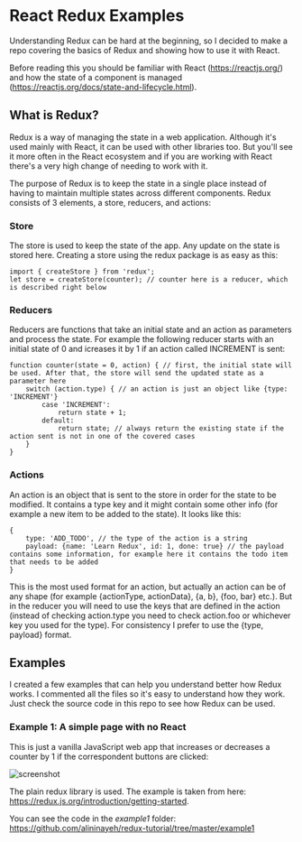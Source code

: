 # React Redux Examples

Understanding Redux can be hard at the beginning, so I decided to make a repo covering the basics of Redux and showing how to use it with React.

Before reading this you should be familiar with React (https://reactjs.org/) and how the state of a component is managed (https://reactjs.org/docs/state-and-lifecycle.html).

## What is Redux?

Redux is a way of managing the state in a web application. Although it's used mainly with React, it can be used with other libraries too. But you'll see it more often in the React ecosystem and if you are working with React there's a very high change of needing to work with it.

The purpose of Redux is to keep the state in a single place instead of having to maintain multiple states across different components. Redux consists of 3 elements, a store, reducers, and actions:

### Store

The store is used to keep the state of the app. Any update on the state is stored here. Creating a store using the redux package is as easy as this:

    import { createStore } from 'redux';
    let store = createStore(counter); // counter here is a reducer, which is described right below

### Reducers

Reducers are functions that take an initial state and an action as parameters and process the state. For example the following reducer starts with an initial state of 0 and icreases it by 1 if an action called INCREMENT is sent:

    function counter(state = 0, action) { // first, the initial state will be used. After that, the store will send the updated state as a parameter here
        switch (action.type) { // an action is just an object like {type: 'INCREMENT'}
            case 'INCREMENT':
                return state + 1;
            default:
                return state; // always return the existing state if the action sent is not in one of the covered cases
        }
    }

### Actions

An action is an object that is sent to the store in order for the state to be modified. It contains a type key and it might contain some other info (for example a new item to be added to the state). It looks like this:

    {
        type: 'ADD_TODO', // the type of the action is a string
        payload: {name: 'Learn Redux', id: 1, done: true} // the payload contains some information, for example here it contains the todo item that needs to be added
    }

This is the most used format for an action, but actually an action can be of any shape (for example {actionType, actionData}, {a, b}, {foo, bar} etc.). But in the reducer you will need to use the keys that are defined in the action (instead of checking action.type you need to check action.foo or whichever key you used for the type). For consistency I prefer to use the {type, payload} format.

## Examples

I created a few examples that can help you understand better how Redux works. I commented all the files so it's easy to understand how they work. Just check the source code in this repo to see how Redux can be used.

### Example 1: A simple page with no React

This is just a vanilla JavaScript web app that increases or decreases a counter by 1 if the correspondent buttons are clicked:

![screenshot](https://alininayeh-storage.s3.eu-central-1.amazonaws.com/1562062956884Screenshot%202019-07-02%20at%2012.20.52.png)

The plain redux library is used. The example is taken from here: https://redux.js.org/introduction/getting-started.

You can see the code in the *example1* folder: https://github.com/alininayeh/redux-tutorial/tree/master/example1







